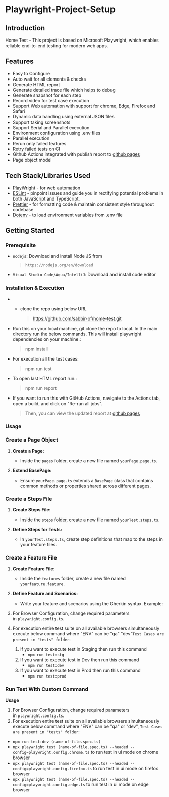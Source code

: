 <h1 text-align="center">Playwright-Project-Setup</h1>

## Introduction

Home Test - This project is based on Microsoft Playwright, which enables reliable end-to-end testing for modern web apps.


## Features

- Easy to Configure
- Auto wait for all elements & checks
- Generate HTML report
- Generate detailed trace file which helps to debug
- Generate snapshot for each step
- Record video for test case execution
- Support Web automation with support for chrome, Edge, Firefox and Safari
- Dynamic data handling using external JSON files
- Support taking screenshots
- Support Serial and Parallel execution
- Environment configuration using .env files
- Parallel execution
- Rerun only failed features
- Retry failed tests on CI
- Github Actions integrated with publish report to [github pages](https://sabbir-of.github.io/playwright-report/) 
- Page object model

## Tech Stack/Libraries Used

- [PlayWright](https://playwright.dev/) - for web automation
- [ESLint](https://eslint.org/) - pinpoint issues and guide you in rectifying potential problems in both JavaScript and TypeScript.
- [Prettier](https://prettier.io/) - for formatting code & maintain consistent style throughout codebase
- [Dotenv](https://www.dotenv.org/) - to load environment variables from .env file


## Getting Started


### Prerequisite

- `nodejs`: Download and install Node JS from
  > `https://nodejs.org/en/download`
- `Visual Studio Code/Aqua/IntelliJ`: Download and install code editor

### Installation & Execution

- - clone the repo using below URL
    
    > https://github.com/sabbir-of/home-test.git
    > 
- Run this on your local machine, git clone the repo to local. In the main directory run the below commands. This will install playwright dependencies on your machine.:
    
    > npm install
    > 
- For execution all the test cases:
    
    > npm run test
    > 
- To open last HTML report run::
    
    > npm run report
    > 
- If you want to run this with GitHub Actions, navigate to the Actions tab, open a build, and click on "Re-run all jobs". 
    > Then, you can view the updated report at [github pages](https://sabbir-of.github.io/playwright-report/)
    >



### Usage

### Create a Page Object

1. **Create a Page:**
   - Inside the `pages` folder, create a new file named `yourPage.page.ts`.

2. **Extend BasePage:**
   - Ensure `yourPage.page.ts` extends a `BasePage` class that contains common methods or properties shared across different pages.

### Create a Steps File

1. **Create Steps File:**
   - Inside the `steps` folder, create a new file named `yourTest.steps.ts`.

2. **Define Steps for Tests:**
   - In `yourTest.steps.ts`, create step definitions that map to the steps in your feature files.

### Create a Feature File

1. **Create Feature File:**
   - Inside the `features` folder, create a new file named `yourfeature.feature`.

2. **Define Feature and Scenarios:**
   - Write your feature and scenarios using the Gherkin syntax. Example:


1. For Browser Configuration, change required parameters in `playwright.config.ts`.
2. For execution entire test suite on all available browsers simultaneously execute below command where "ENV" can be "qa" "dev"`Test Cases are present in "tests" folder`:
    1. If you want to execute test in Staging then run this command
        - `npm run test:stg`
    2. If you want to execute test in Dev then run this command
        - `npm run test:dev`
    3. If you want to execute test in Prod then run this command
        - `npm run test:prod`


### Run Test With Custom Command

**Usage**

1. For Browser Configuration, change required parameters in `playwright.config.ts`.
2. For execution entire test suite on all available browsers simultaneously execute below command where "ENV" can be "qa" or "dev", `Test Cases are present in "tests" folder`:
- `npm run test:dev (name-of-file.spec.ts)`
- `npx playwright test (name-of-file.spec.ts) --headed --config=playwright.config.chrome.ts` to run test in ui mode on chrome browser
- `npx playwright test (name-of-file.spec.ts) --headed --config=playwright.config.firefox.ts` to run test in ui mode on firefox browser
- `npx playwright test (name-of-file.spec.ts) --headed --config=playwright.config.edge.ts` to run test in ui mode on edge browser


